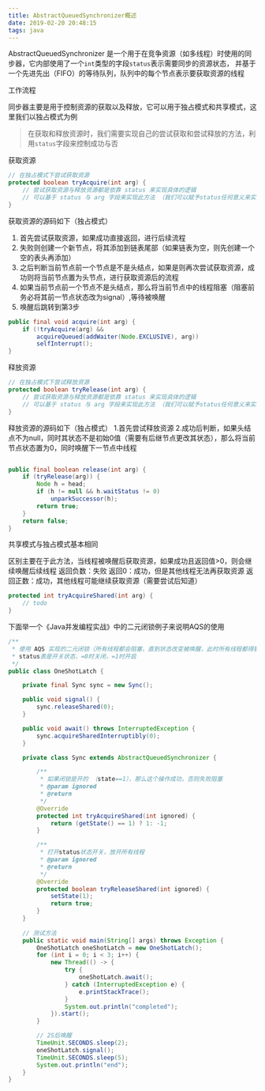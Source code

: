 ```yaml
---
title: AbstractQueuedSynchronizer概述
date: 2019-02-20 20:48:15
tags: java
---
```


AbstractQueuedSynchronizer 是一个用于在竞争资源（如多线程）时使用的同步器，它内部使用了一个`int`类型的字段`status`表示需要同步的资源状态， 并基于一个先进先出（FIFO）的等待队列，队列中的每个节点表示要获取资源的线程

工作流程

同步器主要是用于控制资源的获取以及释放，它可以用于独占模式和共享模式，这里我们以独占模式为例

>  在获取和释放资源时，我们需要实现自己的尝试获取和尝试释放的方法，利用`status`字段来控制成功与否

<!-- more -->

获取资源

```java
// 在独占模式下尝试获取资源
protected boolean tryAcquire(int arg) {
    // 尝试获取资源与释放资源都是依靠 status 来实现具体的逻辑
    // 可以基于 status 与 arg 字段来实现此方法 （我们可以赋予status任何意义来实现逻辑）
}
```

获取资源的源码如下（独占模式）
1. 首先尝试获取资源，如果成功直接返回，进行后续流程
2. 失败则创建一个新节点，将其添加到链表尾部（如果链表为空，则先创建一个空的表头再添加）
3. 之后判断当前节点前一个节点是不是头结点，如果是则再次尝试获取资源，成功则将当前节点置为头节点，进行获取资源后的流程
4. 如果当前节点前一个节点不是头结点，那么将当前节点中的线程阻塞（阻塞前务必将其前一节点状态改为signal）,等待被唤醒
5. 唤醒后跳转到第3步

```java
public final void acquire(int arg) {
    if (!tryAcquire(arg) &&
        acquireQueued(addWaiter(Node.EXCLUSIVE), arg))
        selfInterrupt();
}
```

释放资源

```java
// 在独占模式下尝试释放资源
protected boolean tryRelease(int arg) {
    // 尝试获取资源与释放资源都是依靠 status 来实现具体的逻辑
    // 可以基于 status 与 arg 字段来实现此方法 （我们可以赋予status任何意义来实现逻辑）
}
```

释放资源的源码如下（独占模式）
1.首先尝试释放资源
2.成功后判断，如果头结点不为null，同时其状态不是初始0值（需要有后继节点更改其状态），那么将当前节点状态置为0，同时唤醒下一节点中线程

```java

public final boolean release(int arg) {
    if (tryRelease(arg)) {
        Node h = head;
        if (h != null && h.waitStatus != 0)
            unparkSuccessor(h);
        return true;
    }
    return false;
}
```



共享模式与独占模式基本相同

区别主要在于此方法，当线程被唤醒后获取资源，如果成功且返回值>0，则会继续唤醒后续线程
返回负数：失败
返回0：成功，但是其他线程无法再获取资源
返回正数：成功，其他线程可能继续获取资源（需要尝试后知道）

```java
protected int tryAcquireShared(int arg) {
    // todo
}
```



下面举一个《Java并发编程实战》中的二元闭锁例子来说明AQS的使用

```java
/**
 * 使用 AQS 实现的二元闭锁（所有线程都会阻塞，直到状态改变被唤醒，此时所有线程都得到执行）
 * status表是开关状态，=0时关闭，=1时开启
 */
public class OneShotLatch {

    private final Sync sync = new Sync();

    public void signal() {
        sync.releaseShared(0);
    }

    public void await() throws InterruptedException {
        sync.acquireSharedInterruptibly(0);
    }

    private class Sync extends AbstractQueuedSynchronizer {

        /**
         * 如果闭锁是开的 （state==1），那么这个操作成功，否则失败阻塞
         * @param ignored
         * @return
         */
        @Override
        protected int tryAcquireShared(int ignored) {
            return (getState() == 1) ? 1: -1;
        }

        /**
         * 打开status状态开关，放开所有线程
         * @param ignored
         * @return
         */
        @Override
        protected boolean tryReleaseShared(int ignored) {
            setState(1);
            return true;
        }
    }
    
    // 测试方法
    public static void main(String[] args) throws Exception {
        OneShotLatch oneShotLatch = new OneShotLatch();
        for (int i = 0; i < 3; i++) {
            new Thread(() -> {
                try {
                    oneShotLatch.await();
                } catch (InterruptedException e) {
                    e.printStackTrace();
                }
                System.out.println("completed");
            }).start();
        }

        // 2S后唤醒
        TimeUnit.SECONDS.sleep(2);
        oneShotLatch.signal();
        TimeUnit.SECONDS.sleep(5);
        System.out.println("end");
    }
}
```


